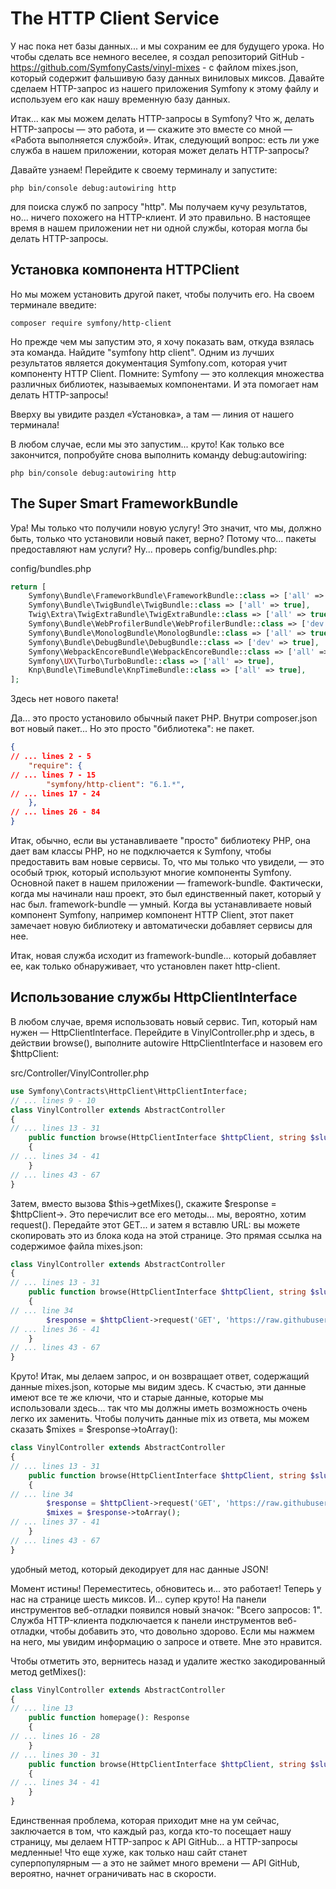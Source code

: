 # The HTTP Client Service

У нас пока нет базы данных... и мы сохраним ее для будущего урока. Но чтобы сделать все немного веселее, я создал репозиторий GitHub - https://github.com/SymfonyCasts/vinyl-mixes - с файлом mixes.json, который содержит фальшивую базу данных виниловых миксов. Давайте сделаем HTTP-запрос из нашего приложения Symfony к этому файлу и используем его как нашу временную базу данных.

Итак... как мы можем делать HTTP-запросы в Symfony? Что ж, делать HTTP-запросы — это работа, и — скажите это вместе со мной — «Работа выполняется службой». Итак, следующий вопрос: есть ли уже служба в нашем приложении, которая может делать HTTP-запросы?

Давайте узнаем! Перейдите к своему терминалу и запустите:

```
php bin/console debug:autowiring http
```

для поиска служб по запросу "http". Мы получаем кучу результатов, но... ничего похожего на HTTP-клиент. И это правильно. В настоящее время в нашем приложении нет ни одной службы, которая могла бы делать HTTP-запросы.

## Установка компонента HTTPClient

Но мы можем установить другой пакет, чтобы получить его. На своем терминале введите:

```
composer require symfony/http-client
```

Но прежде чем мы запустим это, я хочу показать вам, откуда взялась эта команда. Найдите "symfony http client". Одним из лучших результатов является документация Symfony.com, которая учит компоненту HTTP Client. Помните: Symfony — это коллекция множества различных библиотек, называемых компонентами. И эта помогает нам делать HTTP-запросы!

Вверху вы увидите раздел «Установка», а там — линия от нашего терминала!

В любом случае, если мы это запустим... круто! Как только все закончится, попробуйте снова выполнить команду debug:autowiring:

```
php bin/console debug:autowiring http
```

## The Super Smart FrameworkBundle

Ура! Мы только что получили новую услугу! Это значит, что мы, должно быть, только что установили новый пакет, верно? Потому что... пакеты предоставляют нам услуги? Ну... проверь config/bundles.php:

config/bundles.php

```php
return [
    Symfony\Bundle\FrameworkBundle\FrameworkBundle::class => ['all' => true],
    Symfony\Bundle\TwigBundle\TwigBundle::class => ['all' => true],
    Twig\Extra\TwigExtraBundle\TwigExtraBundle::class => ['all' => true],
    Symfony\Bundle\WebProfilerBundle\WebProfilerBundle::class => ['dev' => true, 'test' => true],
    Symfony\Bundle\MonologBundle\MonologBundle::class => ['all' => true],
    Symfony\Bundle\DebugBundle\DebugBundle::class => ['dev' => true],
    Symfony\WebpackEncoreBundle\WebpackEncoreBundle::class => ['all' => true],
    Symfony\UX\Turbo\TurboBundle::class => ['all' => true],
    Knp\Bundle\TimeBundle\KnpTimeBundle::class => ['all' => true],
];
```

Здесь нет нового пакета!

Да... это просто установило обычный пакет PHP. Внутри composer.json вот новый пакет... Но это просто "библиотека": не пакет.

```json
{
// ... lines 2 - 5
    "require": {
// ... lines 7 - 15
        "symfony/http-client": "6.1.*",
// ... lines 17 - 24
    },
// ... lines 26 - 84
}
```

Итак, обычно, если вы устанавливаете "просто" библиотеку PHP, она дает вам классы PHP, но не подключается к Symfony, чтобы предоставить вам новые сервисы. То, что мы только что увидели, — это особый трюк, который используют многие компоненты Symfony. Основной пакет в нашем приложении — framework-bundle. Фактически, когда мы начинали наш проект, это был единственный пакет, который у нас был. framework-bundle — умный. Когда вы устанавливаете новый компонент Symfony, например компонент HTTP Client, этот пакет замечает новую библиотеку и автоматически добавляет сервисы для нее.

Итак, новая служба исходит из framework-bundle... который добавляет ее, как только обнаруживает, что установлен пакет http-client.

## Использование службы HttpClientInterface

В любом случае, время использовать новый сервис. Тип, который нам нужен — HttpClientInterface. Перейдите в VinylController.php и здесь, в действии browse(), выполните autowire HttpClientInterface и назовем его $httpClient:


src/Controller/VinylController.php

```php
use Symfony\Contracts\HttpClient\HttpClientInterface;
// ... lines 9 - 10
class VinylController extends AbstractController
{
// ... lines 13 - 31
    public function browse(HttpClientInterface $httpClient, string $slug = null): Response
    {
// ... lines 34 - 41
    }
// ... lines 43 - 67
}
```

Затем, вместо вызова $this->getMixes(), скажите $response = $httpClient->. Это перечислит все его методы... мы, вероятно, хотим request(). Передайте этот GET... и затем я вставлю URL: вы можете скопировать это из блока кода на этой странице. Это прямая ссылка на содержимое файла mixes.json:

```php
class VinylController extends AbstractController
{
// ... lines 13 - 31
    public function browse(HttpClientInterface $httpClient, string $slug = null): Response
    {
// ... line 34
        $response = $httpClient->request('GET', 'https://raw.githubusercontent.com/SymfonyCasts/vinyl-mixes/main/mixes.json');
// ... lines 36 - 41
    }
// ... lines 43 - 67
}
```

Круто! Итак, мы делаем запрос, и он возвращает ответ, содержащий данные mixes.json, которые мы видим здесь. К счастью, эти данные имеют все те же ключи, что и старые данные, которые мы использовали здесь... так что мы должны иметь возможность очень легко их заменить. Чтобы получить данные mix из ответа, мы можем сказать $mixes = $response->toArray():

```php
class VinylController extends AbstractController
{
// ... lines 13 - 31
    public function browse(HttpClientInterface $httpClient, string $slug = null): Response
    {
// ... line 34
        $response = $httpClient->request('GET', 'https://raw.githubusercontent.com/SymfonyCasts/vinyl-mixes/main/mixes.json');
        $mixes = $response->toArray();
// ... lines 37 - 41
    }
// ... lines 43 - 67
}
```

удобный метод, который декодирует для нас данные JSON!

Момент истины! Переместитесь, обновитесь и... это работает! Теперь у нас на странице шесть миксов. И... супер круто! На панели инструментов веб-отладки появился новый значок: "Всего запросов: 1". Служба HTTP-клиента подключается к панели инструментов веб-отладки, чтобы добавить это, что довольно здорово. Если мы нажмем на него, мы увидим информацию о запросе и ответе. Мне это нравится.

Чтобы отметить это, вернитесь назад и удалите жестко закодированный метод getMixes():

```php
class VinylController extends AbstractController
{
// ... line 13
    public function homepage(): Response
    {
// ... lines 16 - 28
    }
// ... lines 30 - 31
    public function browse(HttpClientInterface $httpClient, string $slug = null): Response
    {
// ... lines 34 - 41
    }
}
```

Единственная проблема, которая приходит мне на ум сейчас, заключается в том, что каждый раз, когда кто-то посещает нашу страницу, мы делаем HTTP-запрос к API GitHub... а HTTP-запросы медленные! Что еще хуже, как только наш сайт станет суперпопулярным — а это не займет много времени — API GitHub, вероятно, начнет ограничивать нас в скорости.